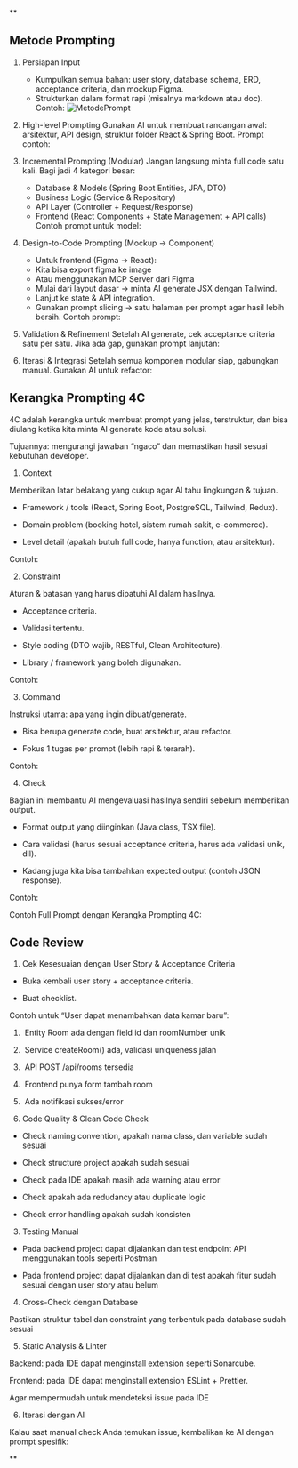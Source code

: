 **

## Metode Prompting

1. Persiapan Input
	- Kumpulkan semua bahan: user story, database schema, ERD, acceptance criteria, dan mockup Figma.
    - Strukturkan dalam format rapi (misalnya markdown atau doc). Contoh:
![MetodePrompt](AI_Learning_Langauge/Img/MP1.png)
2. High-level Prompting 
	Gunakan AI untuk membuat rancangan awal: arsitektur, API design, struktur folder React & Spring Boot.
	Prompt contoh:

3. Incremental Prompting (Modular)
	Jangan langsung minta full code satu kali. Bagi jadi 4 kategori besar:

	- Database & Models (Spring Boot Entities, JPA, DTO)
	- Business Logic (Service & Repository)
	- API Layer (Controller + Request/Response)
	- Frontend (React Components + State Management + API calls)
	Contoh prompt untuk model:

4. Design-to-Code Prompting (Mockup → Component)
	- Untuk frontend (Figma → React):
	- Kita bisa export figma ke image
	- Atau menggunakan MCP Server dari Figma
	- Mulai dari layout dasar → minta AI generate JSX dengan Tailwind.
	- Lanjut ke state & API integration.
	- Gunakan prompt slicing → satu halaman per prompt agar hasil lebih bersih.
	Contoh prompt:

5. Validation & Refinement
	Setelah AI generate, cek acceptance criteria satu per satu.
	Jika ada gap, gunakan prompt lanjutan:
6. Iterasi & Integrasi
	Setelah semua komponen modular siap, gabungkan manual.
	Gunakan AI untuk refactor:
## Kerangka Prompting 4C

4C adalah kerangka untuk membuat prompt yang jelas, terstruktur, dan bisa diulang ketika kita minta AI generate kode atau solusi.

Tujuannya: mengurangi jawaban “ngaco” dan memastikan hasil sesuai kebutuhan developer.

  

1. Context
    

Memberikan latar belakang yang cukup agar AI tahu lingkungan & tujuan.

- Framework / tools (React, Spring Boot, PostgreSQL, Tailwind, Redux).
    
- Domain problem (booking hotel, sistem rumah sakit, e-commerce).
    
- Level detail (apakah butuh full code, hanya function, atau arsitektur).
    

Contoh:

2. Constraint
    

Aturan & batasan yang harus dipatuhi AI dalam hasilnya.

- Acceptance criteria.
    
- Validasi tertentu.
    
- Style coding (DTO wajib, RESTful, Clean Architecture).
    
- Library / framework yang boleh digunakan.
    

Contoh:

3. Command
    

Instruksi utama: apa yang ingin dibuat/generate.

- Bisa berupa generate code, buat arsitektur, atau refactor.
    
- Fokus 1 tugas per prompt (lebih rapi & terarah).
    

Contoh:

4. Check
    

Bagian ini membantu AI mengevaluasi hasilnya sendiri sebelum memberikan output.

- Format output yang diinginkan (Java class, TSX file).
    
- Cara validasi (harus sesuai acceptance criteria, harus ada validasi unik, dll).
    
- Kadang juga kita bisa tambahkan expected output (contoh JSON response).
    

Contoh:

Contoh Full Prompt dengan Kerangka Prompting 4C:

## Code Review

1. Cek Kesesuaian dengan User Story & Acceptance Criteria
    

- Buka kembali user story + acceptance criteria.
    
- Buat checklist.
    

Contoh untuk “User dapat menambahkan data kamar baru”:

1.  Entity Room ada dengan field id dan roomNumber unik
    
2.  Service createRoom() ada, validasi uniqueness jalan
    
3.  API POST /api/rooms tersedia
    
4.  Frontend punya form tambah room
    
5.  Ada notifikasi sukses/error
    

  

6. Code Quality & Clean Code Check
    

- Check naming convention, apakah nama class, dan variable sudah sesuai
    
- Check structure project apakah sudah sesuai
    
- Check pada IDE apakah masih ada warning atau error
    
- Check apakah ada redudancy atau duplicate logic
    
- Check error handling apakah sudah konsisten
    

3. Testing Manual
    

- Pada backend project dapat dijalankan dan test endpoint API menggunakan tools seperti Postman
    
- Pada frontend project dapat dijalankan dan di test apakah fitur sudah sesuai dengan user story atau belum
    

4. Cross-Check dengan Database
    

Pastikan struktur tabel dan constraint yang terbentuk pada database sudah sesuai

5. Static Analysis & Linter
    

Backend: pada IDE dapat menginstall extension seperti Sonarcube.

Frontend: pada IDE dapat menginstall extension ESLint + Prettier.

Agar mempermudah untuk mendeteksi issue pada IDE

6. Iterasi dengan AI
    

Kalau saat manual check Anda temukan issue, kembalikan ke AI dengan prompt spesifik:

  
**